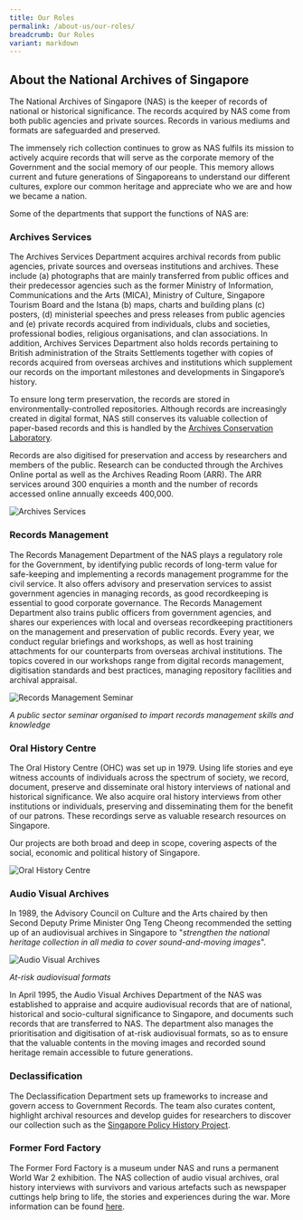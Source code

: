 ```yaml
---
title: Our Roles
permalink: /about-us/our-roles/
breadcrumb: Our Roles
variant: markdown
---
```

## About the National Archives of Singapore
The National Archives of Singapore (NAS) is the keeper of records of national or historical significance. The records acquired by NAS come from both public agencies and private sources. Records in various mediums and formats are safeguarded and preserved. 

The immensely rich collection continues to grow as NAS fulfils its mission to actively acquire records that will serve as the corporate memory of the Government and the social memory of our people. This memory allows current and future generations of Singaporeans to understand our different cultures, explore our common heritage and appreciate who we are and how we became a nation.  

Some of the departments that support the functions of NAS are: 

### Archives Services 
The Archives Services Department acquires archival records from public agencies, private sources and overseas institutions and archives. These include (a) photographs that are mainly transferred from public offices and their predecessor agencies such as the former Ministry of Information, Communications and the Arts (MICA), Ministry of Culture, Singapore Tourism Board and the Istana (b) maps, charts and building plans (c) posters, (d) ministerial speeches and press releases from public agencies and (e) private records acquired from individuals, clubs and societies, professional bodies, religious organisations, and clan associations. In addition, Archives Services Department also holds records pertaining to British administration of the Straits Settlements together with copies of records acquired from overseas archives and institutions which supplement our records on the important milestones and developments in Singapore’s history. 

To ensure long term preservation, the records are stored in environmentally-controlled repositories. Although records are increasingly created in digital format, NAS still conserves its valuable collection of paper-based records and this is handled by the [Archives Conservation Laboratory](/conservation-and-preservation/archives-conservation-laboratory/). 

Records are also digitised for preservation and access by researchers and members of the public. Research can be conducted through the Archives Online portal as well as the Archives Reading Room (ARR). The ARR services around 300 enquiries a month and the number of records accessed online annually exceeds 400,000. 


![Archives Services](/images/movie-1577352062355.jpg) 


### Records Management
The Records Management Department of the NAS plays a regulatory role for the Government, by identifying public records of long-term value for safe-keeping and implementing a records management programme for the civil service. It also offers advisory and preservation services to assist government agencies in managing records, as good recordkeeping is essential to good corporate governance. The Records Management Department also trains public officers from government agencies, and shares our experiences with local and overseas recordkeeping practitioners on the management and preservation of public records. Every year, we conduct regular briefings and workshops, as well as host training attachments for our counterparts from overseas archival institutions. The topics covered in our workshops range from digital records management, digitisation standards and best practices, managing repository facilities and archival appraisal. 

![Records Management Seminar](/images/roles_2.jpg) 

*A public sector seminar organised to impart records management skills and knowledge* 

### Oral History Centre	 
The Oral History Centre (OHC) was set up in 1979. Using life stories and eye witness accounts of individuals across the spectrum of society, we record, document, preserve and disseminate oral history interviews of national and historical significance. We also acquire oral history interviews from other institutions or individuals, preserving and disseminating them for the benefit of our patrons. These recordings serve as valuable research resources on Singapore.

Our projects are both broad and deep in scope, covering aspects of the social, economic and political history of Singapore.

![Oral History Centre](/images/roles_ohc.jpg)


### Audio Visual Archives
In 1989, the Advisory Council on Culture and the Arts chaired by then Second Deputy Prime Minister Ong Teng Cheong recommended the setting up of an audiovisual archives in Singapore to "*strengthen the national heritage collection in all media to cover sound-and-moving images*".	 

![Audio Visual Archives](/images/av.jpg) 

*At-risk audiovisual formats* 

In April 1995, the Audio Visual Archives Department of the NAS was established to appraise and acquire audiovisual records that are of national, historical and socio-cultural significance to Singapore, and documents such records that are transferred to NAS.  The department also manages the prioritisation and digitisation of at-risk audiovisual formats, so as to ensure that the valuable contents in the moving images and recorded sound heritage remain accessible to future generations.  




### Declassification
The Declassification Department sets up frameworks to increase and govern access to Government Records. The team also curates content, highlight archival resources and develop guides for researchers to discover our collection such as the [Singapore Policy History Project](https://www.nas.gov.sg/archivesonline/policy_history).

 

### Former Ford Factory


The Former Ford Factory is a museum under NAS and runs a permanent World War 2 exhibition. The NAS collection of audio visual archives, oral history interviews with survivors and various artefacts such as newspaper cuttings help bring to life, the stories and experiences during the war. More information can be found [here](https://corporate.nas.gov.sg/former-ford-factory/overview/).